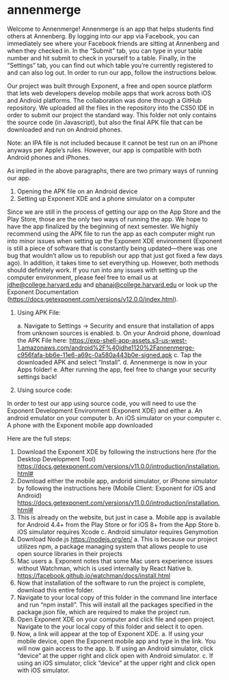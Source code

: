 # annenmerge

Welcome to Annenmerge! Annenmerge is an app that helps students find others at Annenberg. By logging into our app via Facebook, you can immediately see where your Facebook friends are sitting at Annenberg and when they checked in. In the “Submit” tab, you can type in your table number and hit submit to check in yourself to a table. Finally, in the “Settings” tab, you can find out which table you’re currently registered to and can also log out. In order to run our app, follow the instructions below.


Our project was built through Exponent, a free and open source platform that lets web developers develop mobile apps that work across both iOS and Android platforms. The collaboration was done through a GitHub repository. We uploaded all the files in the repository into the CS50 IDE in order to submit our project the standard way. This folder not only contains the source code (in Javascript), but also the final APK file that can be downloaded and run on Android phones.


Note: an IPA file is not included because it cannot be test run on an iPhone anyways per Apple’s rules. However, our app is compatible with both Android phones and iPhones. 


As implied in the above paragraphs, there are two primary ways of running our app. 


1. Opening the APK file on an Android device
2. Setting up Exponent XDE and a phone simulator on a computer


Since we are still in the process of getting our app on the App Store and the Play Store, those are the only two ways of running the app. We hope to have the app finalized by the beginning of next semester. We highly recommend using the APK file to run the app as each computer might run into minor issues when setting up the Exponent XDE environment (Exponent is still a piece of software that is constantly being updated—there was one bug that wouldn’t allow us to republish our app that just got fixed a few days ago). In addition, it takes time to set everything up. However, both methods should definitely work. If you run into any issues with setting up the computer environment, please feel free to email us at jdhe@college.harvard.edu and phanaj@college.harvard.edu or look up the Exponent Documentation (https://docs.getexponent.com/versions/v12.0.0/index.html). 


1. Using APK File:

	a. Navigate to Settings -> Security and ensure that installation of apps from unknown sources is enabled.
	b. On your Android phone, download the APK File here: https://exp-shell-app-assets.s3-us-west-1.amazonaws.com/android%2F%40jdhe1120%2Fannenmerge-c956fafa-bb6e-11e6-a69c-0a580a443b0e-signed.apk
	c. Tap the downloaded APK and select “Install”. 
	d. Annenmerge is now in your Apps folder!
	e. After running the app, feel free to change your security settings back!
  
  2. Using source code:


In order to test our app using source code, you will need to use the Exponent Development Environment (Exponent XDE) and either
	a. An android emulator on your computer
	b. An iOS simulator on your computer
	c. A phone with the Exponent mobile app downloaded

Here are the full steps:

1. Download the Exponent XDE by following the instructions here (for the Desktop Development Tool) https://docs.getexponent.com/versions/v11.0.0/introduction/installation.html# 
2. Download either the mobile app, andorid simulator, or iPhone simulator by following the instructions here (Mobile Client: Exponent for iOS and Android) https://docs.getexponent.com/versions/v11.0.0/introduction/installation.html#
3. This is already on the website, but just in case
	a. Mobile app is available for Android 4.4+ from the Play Store or for iOS 8+ from the App Store
	b. iOS simulator requires Xcode
	c. Android simulator requires Genymotion
4. Download Node.js https://nodejs.org/en/ 
	a. This is because our project utilizes npm, a package managing system that allows people to use open source libraries in their projects
5. Mac users
	a. Exponent notes that some Mac users experience issues without Watchman, which is used internally by React Native
	b. https://facebook.github.io/watchman/docs/install.html 
6. Now that installation of the software to run the project is complete, download this entire folder.
7. Navigate to your local copy of this folder in the command line interface and run “npm install”. This will install all the packages specified in the package.json file, which are required to make the project run.
8. Open Exponent XDE on your computer and click file and open project. Navigate to the your local copy of this folder and select it to open.
9. Now, a link will appear at the top of Exponent XDE. 
	a. If using your mobile device, open the Exponent mobile app and type in the link. You will now gain access to the app.
	b. If using an Android simulator, click “device” at the upper right and click open with Android simulator.
	c. If using an iOS simulator, click “device” at the upper right and click open with iOS simulator.
